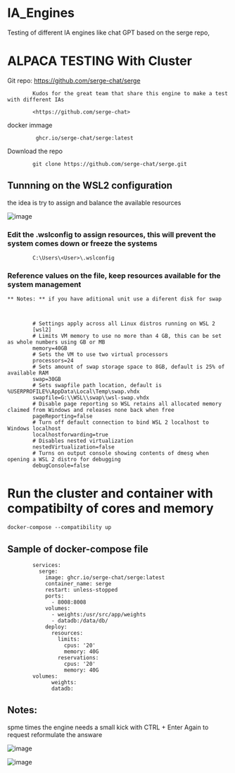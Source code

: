 # IA_Engines

Testing of different IA engines like chat GPT based on the serge repo,

# ALPACA TESTING With Cluster

Git repo:
            <https://github.com/serge-chat/serge>

            Kudos for the great team that share this engine to make a test with different IAs 

            <https://github.com/serge-chat>
                       

docker immage
         
             ghcr.io/serge-chat/serge:latest

Download the repo

            git clone https://github.com/serge-chat/serge.git
                
         
## Tunnning on the WSL2 configuration

  the idea is try to assign and balance the available resources
  
  ![image](https://github.com/Israelsmmx/IA_Engines/assets/84999244/68cdb59c-d25c-42aa-a065-0928aeac96e2)


### Edit the .wslconfig to assign resources, this will prevent the system comes down or freeze the systems
        
            C:\Users\<User>\.wslconfig

### Reference values on the file, keep resources available for the system management

    ** Notes: ** if you have aditional unit use a diferent disk for swap
    
    

            # Settings apply across all Linux distros running on WSL 2
            [wsl2]
            # Limits VM memory to use no more than 4 GB, this can be set as whole numbers using GB or MB
            memory=40GB 
            # Sets the VM to use two virtual processors
            processors=24
            # Sets amount of swap storage space to 8GB, default is 25% of available RAM
            swap=30GB
            # Sets swapfile path location, default is %USERPROFILE%\AppData\Local\Temp\swap.vhdx
            swapfile=G:\\WSL\\swap\\wsl-swap.vhdx
            # Disable page reporting so WSL retains all allocated memory claimed from Windows and releases none back when free
            pageReporting=false
            # Turn off default connection to bind WSL 2 localhost to Windows localhost
            localhostforwarding=true
            # Disables nested virtualization
            nestedVirtualization=false
            # Turns on output console showing contents of dmesg when opening a WSL 2 distro for debugging
            debugConsole=false


# Run the cluster and container with compatibilty of cores and memory

    docker-compose --compatibility up


## Sample of docker-compose file    


            services:
              serge:
                image: ghcr.io/serge-chat/serge:latest
                container_name: serge
                restart: unless-stopped
                ports:
                  - 8008:8008
                volumes:
                  - weights:/usr/src/app/weights
                  - datadb:/data/db/
                deploy:
                  resources:
                    limits:
                      cpus: '20'
                      memory: 40G
                    reservations:
                      cpus: '20'
                      memory: 40G
            volumes:
                  weights:
                  datadb:

## Notes:

  spme times the engine needs a small kick with CTRL + Enter Again to request reformulate the answare

  
  ![image](https://github.com/Israelsmmx/IA_Engines/assets/84999244/96f8952b-145b-4d18-9ae2-0dfc80293a78)


  
  ![image](https://github.com/Israelsmmx/IA_Engines/assets/84999244/b819c480-79b3-4149-b0ba-33d63a0fabeb)

